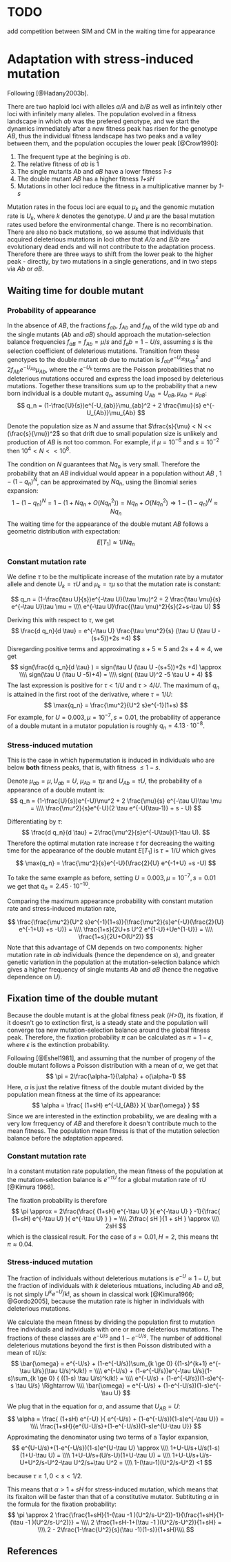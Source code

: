 # TODO
add competition between SIM and CM in the waiting time for appearance

# Adaptation with stress-induced mutation

Following [@Hadany2003b].

There are two haploid loci with alleles *a/A* and *b/B* as well as infinitely other loci with infinitely many alleles. The population evolved in a fitness landscape in which *ab* was the prefered genotype, and we start the dynamics immediately after a new fitness peak has risen for the genotype *AB*, thus the individual fitness landscape has two peaks and a valley between them, and the population occupies the lower peak [@Crow1990]:

1. The frequent type at the begining is *ab*.
1. The relative fitness of *ab* is 1
1. The single mutants *Ab* and *aB* have a lower fitness *1-s* 
1. The double mutant *AB* has a higher fitness *1+sH*
1. Mutations in other loci reduce the fitness in a multiplicative manner by *1-s*

Mutation rates in the focus loci are equal to $\mu_k$ and the genomic mutation rate is $U_k$, where *k* denotes the genotype. *U* and $\mu$ are the basal mutation rates used before the environmental change. There is no recombination. There are also no back mutations, so we assume that individuals that acquired deleterious mutations in loci other that *A/a* and *B/b* are evolutionary dead ends and will not contribute to the adaptation process. Therefore there are three ways to shift from the lower peak to the higher peak - directly, by two mutations in a single generations, and in two steps via *Ab* or *aB*.

## Waiting time for double mutant

### Probability of appearance

In the absence of *AB*, the fractions $f_{ab}$, $f_{Ab}$ and $f_{Ab}$ of the wild type *ab* and the single mutants (*Ab* and *aB*) should approach the mutation-selection balance frequencies $f_{aB}=f_{Ab}=\mu/s$ and $f_ab=1-U/s$, assuming *s* is the selection coefficient of deleterious mutations. Transition from these genotypes to the double mutant *ab* due to mutation is $f_{ab} e^{-U_{ab}} \mu_{ab}^2$ and $2f_{Ab}e^{-U_{Ab}}\mu_{Ab}$, where the $e^{-U_k}$ terms are the Poisson probabilities that no deleterious mutations occured and express the load imposed by deleterious mutations. Together these transitions sum up to the probability that a new born individual is a double mutant $q_n$, assuming $U_{Ab}=U_{aB}, \mu_{Ab}=\mu_{aB}$:
$$
q_n = (1-\frac{U}{s})e^{-U_{ab}}\mu_{ab}^2 + 2 \frac{\mu}{s} e^{-U_{Ab}}\mu_{Ab}
$$

Denote the population size as *N* and assume that $\frac{s}{\mu} < N << (\frac{s}{\mu})^2$ so that drift due to small population size is unlikely and production of *AB* is not too common. For example, if $\mu=10^{-6}$ and $s=10^{-2}$ then $10^4 < N << 10^8$.

The condition on *N* guarantees that $Nq_n$ is very small. Therefore the probability that an *AB* individual would appear in a population without *AB* , $1-(1-q_n)^N$, can be approximated by $Nq_n$, using the Binomial series expansion:
$$
1-(1-q_n)^N = 1 - (1 + Nq_n + O(Nq_n^2)) = 
Nq_n + O(Nq_n^2) \Rightarrow
1-(1-q_n)^N \approx Nq_n
$$
The waiting time for the appearance of the double mutant *AB* follows a geometric distribution with expectation:
$$
E[T_1] \approx 1/Nq_n
$$

### Constant mutation rate

We define $\tau$ to be the multiplicate increase of the mutation rate by a mutator allele and denote $U_k=\tau U$ and $\mu_k=\tau \mu$ so that the mutation rate is constant:

$$
q_n = (1-\frac{\tau U}{s})e^{-\tau U}(\tau \mu)^2 + 2 \frac{\tau \mu}{s} e^{-\tau U}\tau \mu = \\\\
e^{-\tau U}\frac{(\tau \mu)^2}{s}(2+s-\tau U)
$$

Deriving this with respect to $\tau$, we get
$$
\frac{d q_n}{d \tau} = e^{-\tau U} \frac{\tau \mu^2}{s} (\tau U (\tau U -(s+5))+2s +4)
$$
Disregarding positive terms and approximating $s+5 \approx 5$ and $2s+4\approx4$, we get
$$
sign(\frac{d q_n}{d \tau} ) = sign(\tau U (\tau U -(s+5))+2s +4) \approx \\\\
sign(\tau U (\tau U -5)+4) = \\\\
sign( (\tau U)^2 -5 \tau U + 4)
$$
The last expression is positive for $\tau <1/U$ and $\tau > 4/U$. The maximum of $q_n$ is attained in the first root of the derivative, where $\tau = 1/U$:
$$
\max{q_n} = \frac{\mu^2}{U^2 s}e^{-1}(1+s)
$$
For example, for $U = 0.003, \mu=10^{-7}, s=0.01$, the probability of apperance of a double mutant in a mutator population is roughly $q_n = 4.13 \cdot 10^{-8}$.

### Stress-induced mutation

This is the case in which hypermutation is induced in individuals who are below **both** fitness peaks, that is, with fitness $\le 1-s$.

Denote $\mu_{ab} = \mu, U_{ab} = U$, $\mu_{Ab}= \tau \mu$ and $U_{Ab} = \tau U$, the probability of a appearance of a double mutant is:
$$
q_n = (1-\frac{U}{s})e^{-U}\mu^2 + 2 \frac{\mu}{s} e^{-\tau U}\tau \mu = \\\\
\frac{\mu^2}{s}e^{-U}(2 \tau e^{-U(\tau-1)} + s - U)
$$

Differentiating by $\tau$:
$$
\frac{d q_n}{d \tau} = 2\frac{\mu^2}{s}e^{-U\tau}(1-\tau U).
$$
Therefore the optimal mutation rate increase $\tau$ for decreasing the waiting time for the appearance of the double mutant $E[T_1]$ is $\tau=1/U$ which gives
$$
\max{q_n} = \frac{\mu^2}{s}e^{-U}(\frac{2}{U} e^{-1+U} +s -U)
$$

To take the same example as before, setting $U = 0.003, \mu=10^{-7}, s=0.01$ we get that $q_n = 2.45 \cdot 10^{-10}$.

Comparing the maximum appearance probability with constant mutation rate and stress-induced mutation rate,

$$
\frac{\frac{\mu^2}{U^2 s}e^{-1}(1+s)}{\frac{\mu^2}{s}e^{-U}(\frac{2}{U} e^{-1+U} +s -U)} = \\\\
\frac{1+s}{2U+s U^2 e^{1-U}+Ue^{1-U}} = \\\\
\frac{1+s}{2U+O(U^2)}
$$
Note that this advantage of CM depends on two components: higher mutation rate in *ab* individuals (hence the dependence on *s*), and greater genetic variation in the population at the mutation-selection balance which gives a higher frequency of single mutants *Ab* and *aB* (hence the negative dependence on *U*).

## Fixation time of the double mutant

Because the double mutant is at the global fitness peak (*H>0*), its fixation, if it doesn't go to extinction first, is a steady state and the population will converge toa new mutation-selection balance around the global fitness peak. Therefore, the fixation probability $\pi$ can be calculated as $\pi = 1-\epsilon$, where $\epsilon$ is the extinction probability.

Following [@Eshel1981], and assuming that the number of progeny of the double mutant follows a Poisson distribution with a mean of $\alpha$, we get that
$$
\pi = 2\frac{\alpha-1}{\alpha} + o(\alpha-1)
$$
Here, $\alpha$ is just the relative fitness of the double mutant divided by the population mean fitness at the time of its appearance:
$$
\alpha = \frac{ (1+sH) e^{-U_{AB}} }{ \bar{\omega} } 
$$
Since we are interested in the extinction probability, we are dealing with a very low frrequency of *AB* and therefore it doesn't contribute much to the mean fitness. The population mean fitness is that of the mutation selection balance before the adaptation appeared. 

### Constant mutation rate

In a constant mutation rate population, the mean fitness of the population at the mutation-selection balance is $e^{-\tau U}$ for a global mutation rate of $\tau U$ [@Kimura 1966].

The fixation probability is therefore
$$
\pi \approx = 2\frac{\frac{ (1+sH) e^{-\tau U} }{ e^{-\tau U} } -1}{\frac{ (1+sH) e^{-\tau U} }{ e^{-\tau U} } } = \\\\
2\frac{ sH }{1 + sH }  \approx \\\\
2sH
$$
which is the classical result. For the case of $s=0.01, H=2$, this means tht $\pi \approx 0.04$.

### Stress-induced mutation

The fraction of individuals without deleterious mutations is $e^{-U}\approx 1-U$, but the fraction of individuals with *k* deleterious mtuations, including *Ab* and *aB*, is not simply $U^k e^{-U} /k!$, as shown in classical work [@Kimura1966; @Gordo2005], because the mutation rate is higher in individuals with deleterious mutations. 

We calculate the mean fitness by dividing the population first to mutation free individuals and individuals with one or more deleterious mutations. The fractions of these classes are $e^{-U/s}$ and $1-e^{-U/s}$. The number of additional deleterious mutations beyond the first is then Poisson distributed with a mean of $\tau U/s$:
$$
\bar{\omega} = e^{-U/s} + (1-e^{-U/s})\sum_{k \ge 0} {(1-s)^{k+1} e^{-\tau U/s}(\tau U/s)^k/k!} = \\\\
e^{-U/s} + (1-e^{-U/s})e^{-\tau U/s}(1-s)\sum_{k \ge 0} { ((1-s) \tau U/s)^k/k!} = \\\\
e^{-U/s} + (1-e^{-U/s})(1-s)e^{-s \tau U/s} \Rightarrow \\\\
\bar{\omega} = e^{-U/s} + (1-e^{-U/s})(1-s)e^{-\tau U}
$$

We plug that in the equation for $\alpha$, and assume that $U_{AB} = U$:
$$
\alpha = \frac{ (1+sH) e^{-U} }{ e^{-U/s} + (1-e^{-U/s})(1-s)e^{-\tau U}} = \\\\
\frac{1+sH}{e^{U-U/s}+(1-e^{-U/s})(1-s)e^{U-\tau U}}
$$
Approximating the denominator using two terms of a Taylor expansion,
$$
e^{U-U/s}+(1-e^{-U/s})(1-s)e^{U-\tau U} \approx \\\\
1+U-U/s+U/s(1-s)(1+U-\tau U) = \\\\
1+U-U/s+(U/s-U)(1+U-\tau U) = \\\\
1+U-U/s+U/s-U+U^2/s-U^2-\tau U^2/s+\tau U^2 = \\\\
1-(\tau-1)(U^2/s-U^2) <1
$$

because $\tau \ge 1, 0 < s < 1/2$.

This means that $\alpha>1+sH$ for stress-induced mutation, which means that its fixaiton will be faster than that of a constitutive mutator. Subtituting $\alpha$ in the formula for the fixation probability:
$$
\pi \approx 2 \frac{\frac{1+sH}{1-(\tau -1 )(U^2/s-U^2)}-1}{\frac{1+sH}{1-(\tau -1 )(U^2/s-U^2)}} = \\\\
2 \frac{1+sH-1+(\tau -1 )(U^2/s-U^2)}{1+sH} = \\\\
2 - 2\frac{1-\frac{U^2}{s}(\tau -1)(1-s)}{1+sH}\\\\
$$

## References
